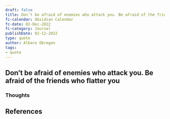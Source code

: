 ```yaml
---
draft: false
title: Don’t be afraid of enemies who attack you. Be afraid of the friends who flatter you
fc-calendar: Obsidian Calendar
fc-date: 02-Dec-2022
fc-category: Journal
publishDate: 02-12-2022
type: quote
author: Albaro Obregon
tags: 
- quote
---
```


## Don’t be afraid of enemies who attack you. Be afraid of the friends who flatter you

### Thoughts




## References
